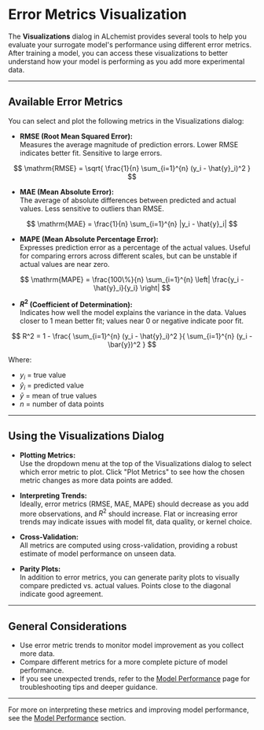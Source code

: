 # Error Metrics Visualization

The **Visualizations** dialog in ALchemist provides several tools to help you evaluate your surrogate model's performance using different error metrics. After training a model, you can access these visualizations to better understand how your model is performing as you add more experimental data.

---

## Available Error Metrics

You can select and plot the following metrics in the Visualizations dialog:

- **RMSE (Root Mean Squared Error):**  
  Measures the average magnitude of prediction errors. Lower RMSE indicates better fit. Sensitive to large errors.

$$
\mathrm{RMSE} = \sqrt{ \frac{1}{n} \sum_{i=1}^{n} (y_i - \hat{y}_i)^2 }
$$

- **MAE (Mean Absolute Error):**  
  The average of absolute differences between predicted and actual values. Less sensitive to outliers than RMSE.

$$
\mathrm{MAE} = \frac{1}{n} \sum_{i=1}^{n} |y_i - \hat{y}_i|
$$

- **MAPE (Mean Absolute Percentage Error):**  
  Expresses prediction error as a percentage of the actual values. Useful for comparing errors across different scales, but can be unstable if actual values are near zero.

$$
\mathrm{MAPE} = \frac{100\%}{n} \sum_{i=1}^{n} \left| \frac{y_i - \hat{y}_i}{y_i} \right|
$$

- **$R^2$ (Coefficient of Determination):**  
  Indicates how well the model explains the variance in the data. Values closer to 1 mean better fit; values near 0 or negative indicate poor fit.

$$
R^2 = 1 - \frac{ \sum_{i=1}^{n} (y_i - \hat{y}_i)^2 }{ \sum_{i=1}^{n} (y_i - \bar{y})^2 }
$$

Where:  
- $y_i$ = true value  
- $\hat{y}_i$ = predicted value  
- $\bar{y}$ = mean of true values  
- $n$ = number of data points

---

## Using the Visualizations Dialog

- **Plotting Metrics:**  
  Use the dropdown menu at the top of the Visualizations dialog to select which error metric to plot. Click "Plot Metrics" to see how the chosen metric changes as more data points are added.

- **Interpreting Trends:**  
  Ideally, error metrics (RMSE, MAE, MAPE) should decrease as you add more observations, and $R^2$ should increase. Flat or increasing error trends may indicate issues with model fit, data quality, or kernel choice.

- **Cross-Validation:**  
  All metrics are computed using cross-validation, providing a robust estimate of model performance on unseen data.

- **Parity Plots:**  
  In addition to error metrics, you can generate parity plots to visually compare predicted vs. actual values. Points close to the diagonal indicate good agreement.

---

## General Considerations

- Use error metric trends to monitor model improvement as you collect more data.
- Compare different metrics for a more complete picture of model performance.
- If you see unexpected trends, refer to the [Model Performance](../modeling/performance.md) page for troubleshooting tips and deeper guidance.

---

For more on interpreting these metrics and improving model performance, see the [Model Performance](../modeling/performance.md) section.